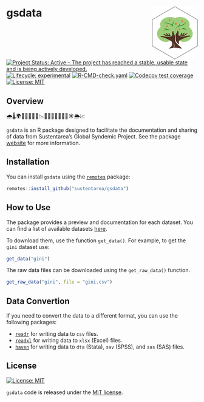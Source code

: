 # gsdata <a href = "https://sustentarea.github.io/gsdata/"><img src = "man/figures/hex-logo.png" align="right" width="120" /></a>

<!-- badges: start -->
[![Project Status: Active – The project has reached a stable, usable
state and is being actively
developed.](https://www.repostatus.org/badges/latest/active.svg)](https://www.repostatus.org/#active)
[![Lifecycle:
experimental](https://img.shields.io/badge/lifecycle-experimental-orange.svg)](https://lifecycle.r-lib.org/articles/stages.html#experimental)
[![R-CMD-check.yaml](https://github.com/sustentarea/gsdata/actions/workflows/check-standard.yaml/badge.svg)](https://github.com/sustentarea/gsdata/actions/workflows/check-standard.yaml)
[![Codecov test
coverage](https://codecov.io/gh/sustentarea/gsdata/graph/badge.svg?token=3NboIwx7uo)](https://codecov.io/gh/sustentarea/gsdata)
[![License:
MIT](https://img.shields.io/badge/license-MIT-green)](https://choosealicense.com/licenses/mit/)
<!-- badges: end -->

## Overview

🌧️🌡️🌍👶📆🇧🇷🧮📉🌾🌱🍚🌽🚜🌳💧☀️🌦️📈

`gsdata` is an R package designed to facilitate the documentation and
sharing of data from Sustentarea’s Global Syndemic Project. See the
package [website](https://sustentarea.github.io/gsdata/) for more
information.

## Installation

You can install `gsdata` using the
[`remotes`](https://github.com/r-lib/remotes) package:

``` r
remotes::install_github("sustentarea/gsdata")
```

## How to Use

The package provides a preview and documentation for each dataset. You
can find a list of available datasets
[here](https://sustentarea.github.io/gsdata/reference/index.html).

To download them, use the function `get_data()`. For example, to get the
`gini` dataset use:

``` r
get_data("gini")
```

The raw data files can be downloaded using the `get_raw_data()`
function.

``` r
get_raw_data("gini", file = "gini.csv")
```

## Data Convertion

If you need to convert the data to a different format, you can use the
following packages:

- [`readr`](https://readr.tidyverse.org/) for writing data to `csv`
  files.
- [`readxl`](https://readxl.tidyverse.org/) for writing data to `xlsx`
  (Excel) files.
- [`haven`](https://haven.tidyverse.org/) for writing data to `dta`
  (Stata), `sav` (SPSS), and `sas` (SAS) files.

## License

[![License:
MIT](https://img.shields.io/badge/license-MIT-green)](https://opensource.org/license/mit/)

`gsdata` code is released under the [MIT
license](https://opensource.org/license/mit/).

